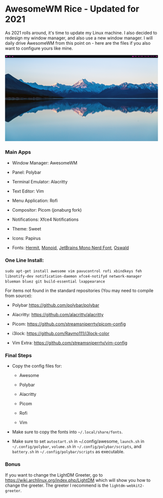 # AwesomeWM Rice - Updated for 2021

As 2021 rolls around, it's time to update my Linux machine. I also decided to redesign my window manager, and also use a new window manager. I will daily drive AwesomeWM from this point on - here are the files if you also want to configure yours like mine.

![The desktop screenshot](screenshots/mainDesktop.png)

### Main Apps

* Window Manager: AwesomeWM

* Panel: Polybar

* Terminal Emulator: Alacritty

* Text Editor: Vim

* Menu Application: Rofi

* Compositor: Picom (jonaburg fork)

* Notifications: Xfce4 Notifications

* Theme: Sweet

* Icons: Papirus

* Fonts: [Hermit](https://pcaro.es/p/hermit/), [Monoid](https://larsenwork.com/monoid/), [JetBrains Mono Nerd Font](https://github.com/ryanoasis/nerd-fonts/releases/tag/v2.1.0), [Oswald](https://fonts.google.com/specimen/Oswald)

### One Line Install:

`sudo apt-get install awesome vim pavucontrol rofi xbindkeys feh libnotify-dev notification-daemon xfce4-notifyd network-manager blueman bluez git build-essential lxappearance`

For items not found in the standard repositories (You may need to compile from source):

* Polybar https://github.com/polybar/polybar

* Alacritty: https://github.com/alacritty/alacritty

* Picom: https://github.com/streamsniperrty/picom-config

* i3lock: https://github.com/Raymo111/i3lock-color

* Vim Extra: https://github.com/streamsniperrty/vim-config

### Final Steps

* Copy the config files for:
  
  * Awesome 
  
  * Polybar 
  
  * Alacritty
  
  * Picom
  
  * Rofi
  
  * Vim
  
* Make sure to copy the fonts into `~/.local/share/fonts`.

* Make sure to set `autostart.sh` in ~/.config/awesome, `launch.sh` in `~/.config/polybar`, `volume.sh` in `~/.config/polybar/scripts`, and `battery.sh` in `~/.config/polybar/scripts` as executable. 

### Bonus

If you want to change the LightDM Greeter, go to https://wiki.archlinux.org/index.php/LightDM which will show you how to change the greeter. The greeter I recommend is the `lightdm-webkit2-greeter`.
